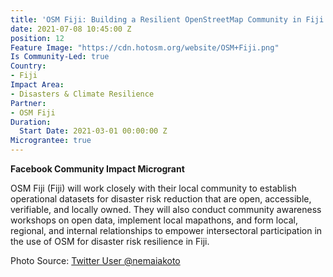 ```yaml
---
title: 'OSM Fiji: Building a Resilient OpenStreetMap Community in Fiji'
date: 2021-07-08 10:45:00 Z
position: 12
Feature Image: "https://cdn.hotosm.org/website/OSM+Fiji.png"
Is Community-Led: true
Country:
- Fiji
Impact Area:
- Disasters & Climate Resilience
Partner:
- OSM Fiji
Duration:
  Start Date: 2021-03-01 00:00:00 Z
Micrograntee: true
---
```


**Facebook Community Impact Microgrant**

OSM Fiji (Fiji) will work closely with their local community to establish operational datasets for disaster risk reduction that are open, accessible, verifiable, and locally owned. They will also conduct community awareness workshops on open data, implement local mapathons, and form local, regional, and internal relationships to empower intersectoral participation in the use of OSM for disaster risk resilience in Fiji.

Photo Source: [Twitter User @nemaiakoto](https://twitter.com/nemaiakoto/status/1329608218247458816)